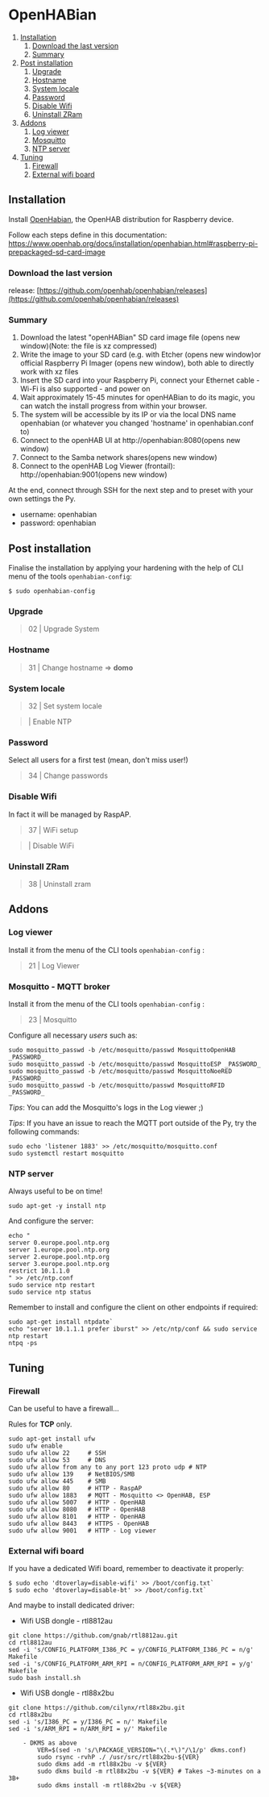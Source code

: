 # OpenHABian

1. [Installation](#installation)
    1. [Download the last version](#download-the-last-version)
    2. [Summary](#summary)
2. [Post installation](#post-installation)
    1. [Upgrade](#upgrade)
    2. [Hostname](#hostname)
    3. [System locale](#system-locale)
    4. [Password](#password)
    5. [Disable Wifi](#disable-wifi)
    6. [Uninstall ZRam](#uninstall-zram)
3. [Addons](#addons)
    1. [Log viewer](#log-viewer)
    2. [Mosquitto](#mosquitto---mqtt-broker)
    3. [NTP server](#ntp-server)
4. [Tuning](#tuning)
    1. [Firewall](#firewall)
    2. [External wifi board](#external-wifi-board)

## Installation

Install [OpenHabian](https://www.openhab.org/docs/installation/openhabian.html), the OpenHAB distribution for Raspberry
device.

Follow each steps define in this documentation:
https://www.openhab.org/docs/installation/openhabian.html#raspberry-pi-prepackaged-sd-card-image

### Download the last version

release: [https://github.com/openhab/openhabian/releases](https://github.com/openhab/openhabian/releases)

### Summary

1. Download the latest "openHABian" SD card image file (opens new window)(Note: the file is xz compressed)
2. Write the image to your SD card (e.g. with Etcher (opens new window)or official Raspberry Pi Imager (opens new
   window), both able to directly work with xz files
3. Insert the SD card into your Raspberry Pi, connect your Ethernet cable - Wi-Fi is also supported - and power on
4. Wait approximately 15-45 minutes for openHABian to do its magic, you can watch the install progress from within your
   browser.
5. The system will be accessible by its IP or via the local DNS name openhabian (or whatever you changed 'hostname' in
   openhabian.conf to)
6. Connect to the openHAB UI at http://openhabian:8080(opens new window)
7. Connect to the Samba network shares(opens new window)
8. Connect to the openHAB Log Viewer (frontail): http://openhabian:9001(opens new window)

At the end, connect through SSH for the next step and to preset with your own settings the Py.

- username: openhabian
- password: openhabian

## Post installation

Finalise the installation by applying your hardening with the help of CLI menu of the tools `openhabian-config`:

`$ sudo openhabian-config`

### Upgrade

> 02 | Upgrade System

### Hostname

> 31 | Change hostname => **domo**

### System locale

> 32 | Set system locale

> | Enable NTP

### Password

Select all users for a first test (mean, don't miss user!)
> 34 | Change passwords

### Disable Wifi

In fact it will be managed by RaspAP.
> 37 | WiFi setup

> | Disable WiFi

### Uninstall ZRam

> 38 | Uninstall  zram

## Addons

### Log viewer

Install it from the menu of the CLI tools `openhabian-config` :
> 21 | Log Viewer

### Mosquitto - MQTT broker

Install it from the menu of the CLI tools `openhabian-config` :
> 23 | Mosquitto

Configure all necessary _users_ such as:

   ````commandline
sudo mosquitto_passwd -b /etc/mosquitto/passwd MosquittoOpenHAB _PASSWORD_
sudo mosquitto_passwd -b /etc/mosquitto/passwd MosquittoESP _PASSWORD_
sudo mosquitto_passwd -b /etc/mosquitto/passwd MosquittoNoeRED _PASSWORD_
sudo mosquitto_passwd -b /etc/mosquitto/passwd MosquittoRFID _PASSWORD_
````

_Tips_: You can add the Mosquitto's logs in the Log viewer ;)

_Tips_: If you have an issue to reach the MQTT port outside of the Py, try the following commands:

````commandline
sudo echo 'listener 1883' >> /etc/mosquitto/mosquitto.conf
sudo systemctl restart mosquitto
````

### NTP server
Always useful to be on time!
````commandline
sudo apt-get -y install ntp
````

And configure the server:
````commandline
echo "
server 0.europe.pool.ntp.org
server 1.europe.pool.ntp.org
server 2.europe.pool.ntp.org
server 3.europe.pool.ntp.org
restrict 10.1.1.0
" >> /etc/ntp.conf
sudo service ntp restart
sudo service ntp status
````

Remember to install and configure the client on other endpoints if required:
````commandline
sudo apt-get install ntpdate`
echo "server 10.1.1.1 prefer iburst" >> /etc/ntp/conf && sudo service ntp restart
ntpq -ps
````

## Tuning

### Firewall

Can be useful to have a firewall...

Rules for **TCP** only.

````commandline
sudo apt-get install ufw
sudo ufw enable
sudo ufw allow 22     # SSH
sudo ufw allow 53     # DNS
sudo ufw allow from any to any port 123 proto udp # NTP
sudo ufw allow 139    # NetBIOS/SMB
sudo ufw allow 445    # SMB
sudo ufw allow 80     # HTTP - RaspAP
sudo ufw allow 1883   # MQTT - Mosquitto <> OpenHAB, ESP
sudo ufw allow 5007   # HTTP - OpenHAB
sudo ufw allow 8080   # HTTP - OpenHAB
sudo ufw allow 8101   # HTTP - OpenHAB
sudo ufw allow 8443   # HTTPS - OpenHAB
sudo ufw allow 9001   # HTTP - Log viewer
````

### External wifi board

If you have a dedicated Wifi board, remember to deactivate it properly:

````commandline
$ sudo echo 'dtoverlay=disable-wifi' >> /boot/config.txt`
$ sudo echo 'dtoverlay=disable-bt' >> /boot/config.txt`
````

And maybe to install dedicated driver:

- Wifi USB dongle - rtl8812au

````commandline
git clone https://github.com/gnab/rtl8812au.git
cd rtl8812au
sed -i 's/CONFIG_PLATFORM_I386_PC = y/CONFIG_PLATFORM_I386_PC = n/g' Makefile
sed -i 's/CONFIG_PLATFORM_ARM_RPI = n/CONFIG_PLATFORM_ARM_RPI = y/g' Makefile
sudo bash install.sh
````

- Wifi USB dongle - rtl88x2bu

````commandline
git clone https://github.com/cilynx/rtl88x2bu.git
cd rtl88x2bu
sed -i 's/I386_PC = y/I386_PC = n/' Makefile
sed -i 's/ARM_RPI = n/ARM_RPI = y/' Makefile

    - DKMS as above
        VER=$(sed -n 's/\PACKAGE_VERSION="\(.*\)"/\1/p' dkms.conf)
        sudo rsync -rvhP ./ /usr/src/rtl88x2bu-${VER}
        sudo dkms add -m rtl88x2bu -v ${VER}
        sudo dkms build -m rtl88x2bu -v ${VER} # Takes ~3-minutes on a 3B+
        sudo dkms install -m rtl88x2bu -v ${VER}
````
